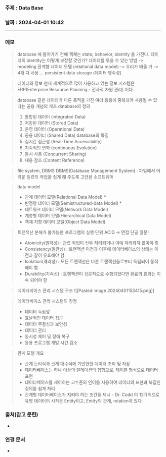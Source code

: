 ### 주제 : Data Base

### 날짜 : 2024-04-01 10:42
----
### 메모
> database 에 들어가기 전에
> 객체는 state, behavior, identity 를 가진다.
> 데이터의 identity는 어떻게 보장할 것인가?
> 데이터를 묶을 수 있는 방법 -> modeling
> 관계형 데이터 모델 (relational data model) -> 우리가 배울 거 -> 4개 다 사용....
> persistent data storage (데이터 영속성)

> 데이터와 정보
> 현재 세계적으로 많이 사용하고 있는 정보 시스템은 ERP(Enterprise Resource Planning - 전사적 자원 관리) 이다.

> database
> 같은 데이터가 다른 목적을 가진 여러 응용에 중복되어 사용될 수 있다는 공용 개념의 개초
> database의 정의
> 	1. 통합된 데이터 (integrated Data)
> 	2. 저장된 데이터 (Stored Data)
> 	3. 운영 데이터 (Operational Data)
> 	4. 공용 데이터 (Shared Data)
> database의 특징
> 	1. 실시간 접근성 (Real-Time Accessibility)
> 	2. 지속적인 변화 (continuous Evolution)
> 	3. 동시 사용 (Concurrent Sharing)
> 	4. 내용 참조 (Content Reference)

> file system, DBMS
> DBMS(Database Management System) : 파일에서 어려운 일련의 작업을 쉽게 해 주도록 고안된 소프트웨어

> data model
> - 관계 데이터 모델(Relational Data Model) *
> - 반정형 데이터 모델(Semistructured-data Model) *
> - 네트워크 데이터 모델(Network Data Model)
> - 계층형 데이터 모델(Hierarchical Data Model)
> - 객체 지향 데이터 모델(Object Data Model)

> 트랜잭션
> 분해가 불가능한 프로그램의 실행 단위
> ACID -> 면접 단골 질문!
> 	- Atomicity(원자성) : 관련 작업이 전부 처리되거나 아예 처리되지 않아야 함
> 	- Consistency(일관성) : 트랜잭션 이전과 이후에 데이터베이스의 상태는 이전과 같이 유효해야 함
> 	- Isolation(격리성) : 모든 트랜잭션은 다른 트랜잭션들로부터 독립되어 동작해야 함
> 	- Durability(지속성) : 트랜잭션이 성공적으로 수행되었다면 완료의 효과는 지속 되어야 함

> 데이터베이스 관리 시스템 구조
> ![[Pasted image 20240401153415.png]]

> 데이터베이스 관리 시스텀의 장점
> 	- 데이터 독립성
> 	- 효율적인 데이터 접근
> 	- 데이터 무결성과 보안성
> 	- 데이터 관리
> 	- 동시성 제어 및 장애 복구
> 	- 응용 프로그램 개발 시간 감소

> 관계 모델 개요
> 	- 관계 논리식과 관계 대수식에 기반한한 데이터 조회 및 저장
> 	- 데이터베이스는 하나 이상의 릴레이션의 집합으로, 테이블 형식으로 데이터 표현
> 	- 데이터베이스를 제어하는 고수준의 언어를 사용하여 데이터의 표현과 복잡한 질의를 쉽게 처리
> 	- 관계형 데이터베이스가 지켜야 하는 조건을 제시 - Dr. Codd 의 12규칙으로 유명
> 데이터의 시작은 Entity이고, Entity의 관계, relation이 있다.
> 

### 출처(참고 문헌)
-

### 연결 문서
-
